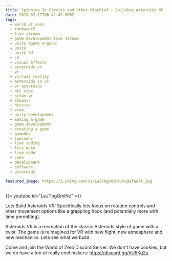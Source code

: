```yaml
---
title: Spinning In Circles and Other Mischief - Building Asteroids VR - Day 2
date: 2019-07-17T06:42:47.000Z
tags:
  - world of zero
  - runewake2
  - live stream
  - game development live stream
  - unity (game engine)
  - unity
  - unity 3d
  - c#
  - visual effects
  - asteroids vr
  - vr
  - virtual reality
  - asteroids in vr
  - vr asteroids
  - htc vive
  - steam vr
  - steamvr
  - htcvive
  - vive
  - unity development
  - making a game
  - game development
  - creating a game
  - gamedev
  - indiedev
  - live coding
  - lets make
  - live code
  - code
  - development
  - software
  - asteroids
  
featured_image: https://i.ytimg.com/vi/LeJTbgGmiNc/mqdefault.jpg
---
```


{{< youtube id="LeJTbgGmiNc" >}}

Lets Build Asteroids VR! Specifically lets focus on rotation controls and other movement options like a grappling hook (and potentially more with time permitting).

Asteroids VR is a recreation of the classic Asteroids style of game with a twist. The game is reimagined for VR with new flight, new atmosphere and new mechanics. Lets see what we build.

Come and join the World of Zero Discord Server. We don't have cookies, but we do have a ton of really cool makers: https://discord.gg/hU5Kq2u